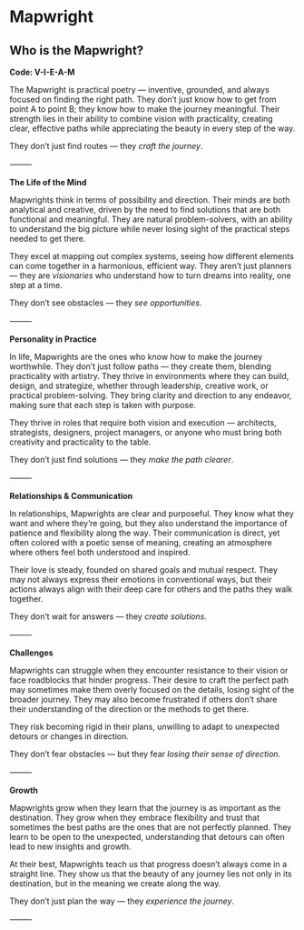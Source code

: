 # Mapwright
## Who is the Mapwright?
**Code: V-I-E-A-M**

The Mapwright is practical poetry — inventive, grounded, and always focused on finding the right path. They don’t just know how to get from point A to point B; they know how to make the journey meaningful. Their strength lies in their ability to combine vision with practicality, creating clear, effective paths while appreciating the beauty in every step of the way.

They don’t just find routes — they *craft the journey*.

⸻

**The Life of the Mind**

Mapwrights think in terms of possibility and direction. Their minds are both analytical and creative, driven by the need to find solutions that are both functional and meaningful. They are natural problem-solvers, with an ability to understand the big picture while never losing sight of the practical steps needed to get there.

They excel at mapping out complex systems, seeing how different elements can come together in a harmonious, efficient way. They aren’t just planners — they are *visionaries* who understand how to turn dreams into reality, one step at a time.

They don’t see obstacles — they *see opportunities*.

⸻

**Personality in Practice**

In life, Mapwrights are the ones who know how to make the journey worthwhile. They don’t just follow paths — they create them, blending practicality with artistry. They thrive in environments where they can build, design, and strategize, whether through leadership, creative work, or practical problem-solving. They bring clarity and direction to any endeavor, making sure that each step is taken with purpose.

They thrive in roles that require both vision and execution — architects, strategists, designers, project managers, or anyone who must bring both creativity and practicality to the table.

They don’t just find solutions — they *make the path clearer*.

⸻

**Relationships & Communication**

In relationships, Mapwrights are clear and purposeful. They know what they want and where they’re going, but they also understand the importance of patience and flexibility along the way. Their communication is direct, yet often colored with a poetic sense of meaning, creating an atmosphere where others feel both understood and inspired.

Their love is steady, founded on shared goals and mutual respect. They may not always express their emotions in conventional ways, but their actions always align with their deep care for others and the paths they walk together.

They don’t wait for answers — they *create solutions*.

⸻

**Challenges**

Mapwrights can struggle when they encounter resistance to their vision or face roadblocks that hinder progress. Their desire to craft the perfect path may sometimes make them overly focused on the details, losing sight of the broader journey. They may also become frustrated if others don’t share their understanding of the direction or the methods to get there.

They risk becoming rigid in their plans, unwilling to adapt to unexpected detours or changes in direction.

They don’t fear obstacles — but they fear *losing their sense of direction*.

⸻

**Growth**

Mapwrights grow when they learn that the journey is as important as the destination. They grow when they embrace flexibility and trust that sometimes the best paths are the ones that are not perfectly planned. They learn to be open to the unexpected, understanding that detours can often lead to new insights and growth.

At their best, Mapwrights teach us that progress doesn’t always come in a straight line. They show us that the beauty of any journey lies not only in its destination, but in the meaning we create along the way.

They don’t just plan the way — they *experience the journey*.

⸻
